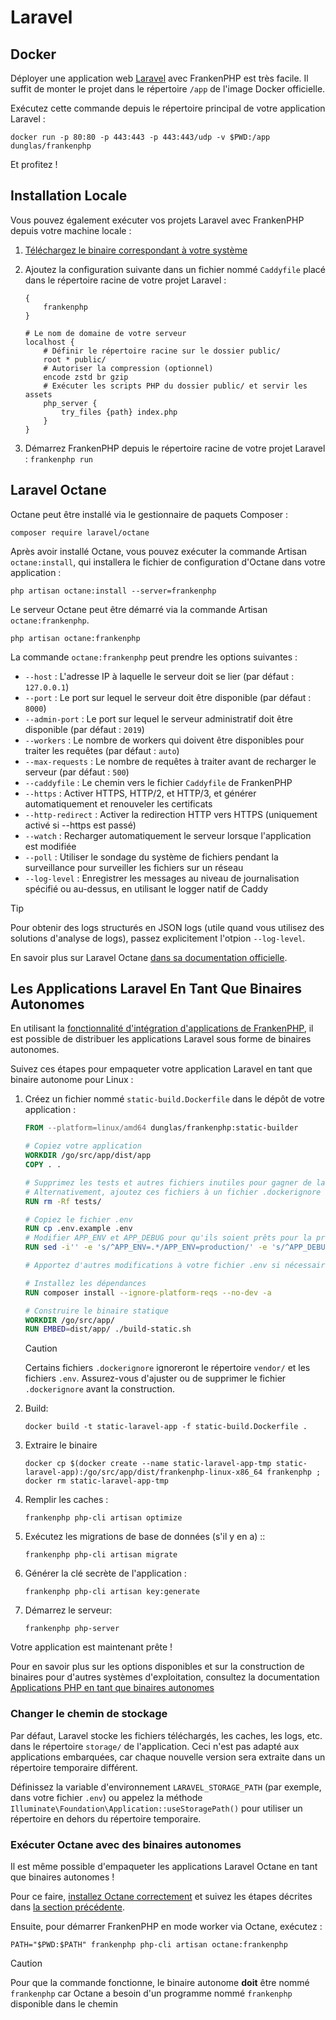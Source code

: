 # Laravel

## Docker

Déployer une application web [Laravel](https://laravel.com) avec FrankenPHP est très facile. Il suffit de monter le projet dans le répertoire `/app` de l'image Docker officielle.

Exécutez cette commande depuis le répertoire principal de votre application Laravel :

```console
docker run -p 80:80 -p 443:443 -p 443:443/udp -v $PWD:/app dunglas/frankenphp
```

Et profitez !

## Installation Locale

Vous pouvez également exécuter vos projets Laravel avec FrankenPHP depuis votre machine locale :

1. [Téléchargez le binaire correspondant à votre système](README.md#binaire-autonome)
2. Ajoutez la configuration suivante dans un fichier nommé `Caddyfile` placé dans le répertoire racine de votre projet Laravel :

    ```caddyfile
    {
    	frankenphp
    }

    # Le nom de domaine de votre serveur
    localhost {
    	# Définir le répertoire racine sur le dossier public/
    	root * public/
    	# Autoriser la compression (optionnel)
    	encode zstd br gzip
    	# Exécuter les scripts PHP du dossier public/ et servir les assets
    	php_server {
    		try_files {path} index.php
    	}
    }
    ```

3. Démarrez FrankenPHP depuis le répertoire racine de votre projet Laravel : `frankenphp run`

## Laravel Octane

Octane peut être installé via le gestionnaire de paquets Composer :

```console
composer require laravel/octane
```

Après avoir installé Octane, vous pouvez exécuter la commande Artisan `octane:install`, qui installera le fichier de configuration d'Octane dans votre application :

```console
php artisan octane:install --server=frankenphp
```

Le serveur Octane peut être démarré via la commande Artisan `octane:frankenphp`.

```console
php artisan octane:frankenphp
```

La commande `octane:frankenphp` peut prendre les options suivantes :

* `--host` : L'adresse IP à laquelle le serveur doit se lier (par défaut : `127.0.0.1`)
* `--port` : Le port sur lequel le serveur doit être disponible (par défaut : `8000`)
* `--admin-port` : Le port sur lequel le serveur administratif doit être disponible (par défaut : `2019`)
* `--workers` : Le nombre de workers qui doivent être disponibles pour traiter les requêtes (par défaut : `auto`)
* `--max-requests` : Le nombre de requêtes à traiter avant de recharger le serveur (par défaut : `500`)
* `--caddyfile` : Le chemin vers le fichier `Caddyfile` de FrankenPHP
* `--https` : Activer HTTPS, HTTP/2, et HTTP/3, et générer automatiquement et renouveler les certificats
* `--http-redirect` : Activer la redirection HTTP vers HTTPS (uniquement activé si --https est passé)
* `--watch` : Recharger automatiquement le serveur lorsque l'application est modifiée
* `--poll` : Utiliser le sondage du système de fichiers pendant la surveillance pour surveiller les fichiers sur un réseau
* `--log-level` : Enregistrer les messages au niveau de journalisation spécifié ou au-dessus, en utilisant le logger natif de Caddy

> [!TIP]
> Pour obtenir des logs structurés en JSON logs (utile quand vous utilisez des solutions d'analyse de logs), passez explicitement l'otpion `--log-level`.

En savoir plus sur Laravel Octane [dans sa documentation officielle](https://laravel.com/docs/octane).

## Les Applications Laravel En Tant Que Binaires Autonomes

En utilisant la [fonctionnalité d'intégration d'applications de FrankenPHP](embed.md), il est possible de distribuer
les applications Laravel sous forme de binaires autonomes.

Suivez ces étapes pour empaqueter votre application Laravel en tant que binaire autonome pour Linux :

1. Créez un fichier nommé `static-build.Dockerfile` dans le dépôt de votre application :

    ```dockerfile
    FROM --platform=linux/amd64 dunglas/frankenphp:static-builder

    # Copiez votre application
    WORKDIR /go/src/app/dist/app
    COPY . .

    # Supprimez les tests et autres fichiers inutiles pour gagner de la place
    # Alternativement, ajoutez ces fichiers à un fichier .dockerignore
    RUN rm -Rf tests/

    # Copiez le fichier .env
    RUN cp .env.example .env
    # Modifier APP_ENV et APP_DEBUG pour qu'ils soient prêts pour la production
    RUN sed -i'' -e 's/^APP_ENV=.*/APP_ENV=production/' -e 's/^APP_DEBUG=.*/APP_DEBUG=false/' .env

    # Apportez d'autres modifications à votre fichier .env si nécessaire

    # Installez les dépendances
    RUN composer install --ignore-platform-reqs --no-dev -a

    # Construire le binaire statique 
    WORKDIR /go/src/app/
    RUN EMBED=dist/app/ ./build-static.sh
    ```

   > [!CAUTION]
   >
   > Certains fichiers `.dockerignore` ignoreront le répertoire `vendor/`
   > et les fichiers `.env`. Assurez-vous d'ajuster ou de supprimer le fichier `.dockerignore` avant la construction.

2. Build:

    ```console
    docker build -t static-laravel-app -f static-build.Dockerfile .
    ```

3. Extraire le binaire

    ```console
    docker cp $(docker create --name static-laravel-app-tmp static-laravel-app):/go/src/app/dist/frankenphp-linux-x86_64 frankenphp ; docker rm static-laravel-app-tmp
    ```

4. Remplir les caches :

    ```console
    frankenphp php-cli artisan optimize
    ```

5. Exécutez les migrations de base de données (s'il y en a) ::

    ```console
    frankenphp php-cli artisan migrate
    ````

6. Générer la clé secrète de l'application :

    ```console
    frankenphp php-cli artisan key:generate
    ```

7. Démarrez le serveur:

    ```console
    frankenphp php-server
    ```

Votre application est maintenant prête !

Pour en savoir plus sur les options disponibles et sur la construction de binaires pour d'autres systèmes d'exploitation,
consultez la documentation [Applications PHP en tant que binaires autonomes](embed.md)

###  Changer le chemin de stockage

Par défaut, Laravel stocke les fichiers téléchargés, les caches, les logs, etc. dans le répertoire `storage/` de l'application.
Ceci n'est pas adapté aux applications embarquées, car chaque nouvelle version sera extraite dans un répertoire temporaire différent.

Définissez la variable d'environnement `LARAVEL_STORAGE_PATH` (par exemple, dans votre fichier `.env`) ou appelez la méthode `Illuminate\Foundation\Application::useStoragePath()` pour utiliser un répertoire en dehors du répertoire temporaire.

### Exécuter Octane avec des binaires autonomes

Il est même possible d'empaqueter les applications Laravel Octane en tant que binaires autonomes !

Pour ce faire, [installez Octane correctement](#laravel-octane) et suivez les étapes décrites dans [la section précédente](#les-applications-laravel-en-tant-que-binaires-autonomes).

Ensuite, pour démarrer FrankenPHP en mode worker via Octane, exécutez :

```console
PATH="$PWD:$PATH" frankenphp php-cli artisan octane:frankenphp
```

> [!CAUTION]
>
> Pour que la commande fonctionne, le binaire autonome **doit** être nommé `frankenphp`
> car Octane a besoin d'un programme nommé `frankenphp` disponible dans le chemin

